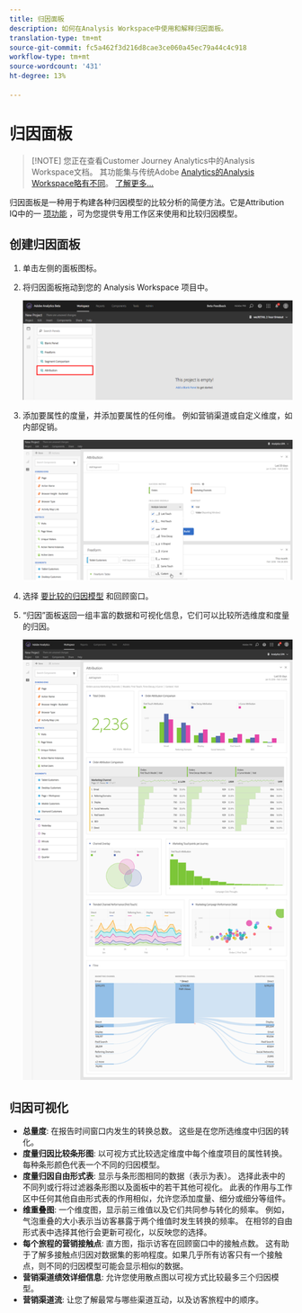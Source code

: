 ```yaml
---
title: 归因面板
description: 如何在Analysis Workspace中使用和解释归因面板。
translation-type: tm+mt
source-git-commit: fc5a462f3d216d8cae3ce060a45ec79a44c4c918
workflow-type: tm+mt
source-wordcount: '431'
ht-degree: 13%

---
```



# 归因面板

>[!NOTE] 您正在查看Customer Journey Analytics中的Analysis Workspace文档。 其功能集与传统Adobe [Analytics的Analysis Workspace略有不同](https://docs.adobe.com/content/help/zh-Hans/analytics/analyze/analysis-workspace/home.html)。 [了解更多...](/help/getting-started/cja-aa.md)

归因面板是一种用于构建各种归因模型的比较分析的简便方法。它是Attribution IQ中的一 [项功能](../attribution/overview.md) ，可为您提供专用工作区来使用和比较归因模型。

## 创建归因面板

1. 单击左侧的面板图标。
1. 将归因面板拖动到您的 Analysis Workspace 项目中。

   ![新的归因面板](assets/Attribution_Panel_1.png)

1. 添加要属性的度量，并添加要属性的任何维。 例如营销渠道或自定义维度，如内部促销。

   ![选择维度和度量](assets/attribution_panel2.png)

1. 选择 [要比较的归因模型](../attribution/models.md) 和回顾窗口。

1. “归因”面板返回一组丰富的数据和可视化信息，它们可以比较所选维度和度量的归因。

   ![归因可视化](assets/attr_panel_vizs.png)

## 归因可视化

* **总量度**: 在报告时间窗口内发生的转换总数。 这些是在您所选维度中归因的转化。
* **度量归因比较条形图**: 以可视方式比较选定维度中每个维度项目的属性转换。 每种条形颜色代表一个不同的归因模型。
* **度量归因自由形式表**: 显示与条形图相同的数据（表示为表）。 选择此表中的不同列或行将过滤器条形图以及面板中的若干其他可视化。 此表的作用与工作区中任何其他自由形式表的作用相似，允许您添加度量、细分或细分等组件。
* **维重叠图**: 一个维度图，显示前三维值以及它们共同参与转化的频率。 例如，气泡重叠的大小表示当访客暴露于两个维值时发生转换的频率。 在相邻的自由形式表中选择其他行会更新可视化，以反映您的选择。
* **每个旅程的营销接触点**: 直方图，指示访客在回顾窗口中的接触点数。 这有助于了解多接触点归因对数据集的影响程度。如果几乎所有访客只有一个接触点，则不同的归因模型可能会显示相似的数据。
* **营销渠道绩效详细信息**: 允许您使用散点图以可视方式比较最多三个归因模型。
* **营销渠道流**: 让您了解最常与哪些渠道互动，以及访客旅程中的顺序。
